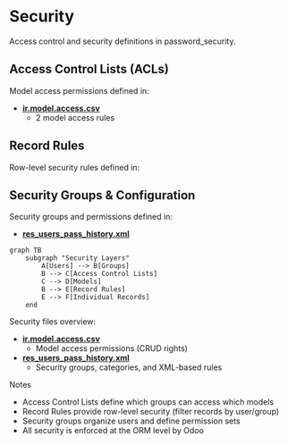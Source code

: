 # Security

Access control and security definitions in password_security.

## Access Control Lists (ACLs)

Model access permissions defined in:
- **[ir.model.access.csv](../password_security/security/ir.model.access.csv)**
  - 2 model access rules

## Record Rules

Row-level security rules defined in:

## Security Groups & Configuration

Security groups and permissions defined in:
- **[res_users_pass_history.xml](../password_security/security/res_users_pass_history.xml)**

```mermaid
graph TB
    subgraph "Security Layers"
        A[Users] --> B[Groups]
        B --> C[Access Control Lists]
        C --> D[Models]
        B --> E[Record Rules]
        E --> F[Individual Records]
    end
```

Security files overview:
- **[ir.model.access.csv](../password_security/security/ir.model.access.csv)**
  - Model access permissions (CRUD rights)
- **[res_users_pass_history.xml](../password_security/security/res_users_pass_history.xml)**
  - Security groups, categories, and XML-based rules

Notes
- Access Control Lists define which groups can access which models
- Record Rules provide row-level security (filter records by user/group)
- Security groups organize users and define permission sets
- All security is enforced at the ORM level by Odoo
